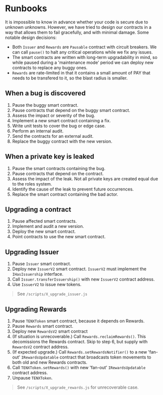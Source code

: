 # Runbooks

It is impossible to know in advance whether your code is secure due to unknown unknowns. However, we have tried to design our contracts in a way that allows them to fail gracefully, and with minimal damage. Some notable design decisions:

- Both `Issuer` and `Rewards` are `Pausable` contract with circuit breakers. We can call `pause()` to halt any critical operations while we fix any issues.
- The smart contracts are written with long-term upgradability in mind, so while paused during a 'maintenance mode' period we can deploy new contracts to replace any buggy ones.
- `Rewards` are rate-limited in that it contains a small amount of PAY that needs to be transfered to it, so the blast radius is smaller.

## When a bug is discovered

1. Pause the buggy smart contract.
2. Pause contracts that depend on the buggy smart contract.
3. Assess the impact or severity of the bug.
4. Implement a new smart contract containing a fix.
5. Write unit tests to cover the bug or edge case.
6. Perform an internal audit.
7. Send the contracts for an external audit.
8. Replace the buggy contract with the new version.

## When a private key is leaked

1. Pause the smart contracts containing the bug.
2. Pause contracts that depend on the contract.
3. Assess the impact of the leak. Not all private keys are created equal due to the roles system.
4. Identify the cause of the leak to prevent future occurrences.
5. Replace the smart contract containing the bad actor.

## Upgrading a contract

1. Pause affected smart contracts.
2. Implement and audit a new version.
3. Deploy the new smart contract.
4. Point contracts to use the new smart contract.

## Upgrading Issuer

1. Pause `Issuer` smart contract.
2. Deploy new `IssuerV2` smart contract. `IssuerV2` must implement the `IHasIssuership` interface.
3. Call `Issuer.transferIssuership()` with new `IssuerV2` contract address.
4. Use `IssuerV2` to issue new tokens.

> See `/scripts/X_upgrade_issuer.js`

## Upgrading Rewards

1. Pause `TENXToken` smart contract, because it depends on Rewards.
2. Pause `Rewards` smart contract.
3. Deploy new `RewardsV2` smart contract
4. (If situation is unrecoverable.) Call `Rewards.reclaimRewards()`. This decomissions the Rewards contract. Skip to step 6, but supply with `RewardsV2` contract address.
5. (If expected upgrade.) Call `Rewards.setRewardsNotifier()` to a new 'fan-out' `IRewardsUpdatable` contract that broadcasts token movements to both old and new Rewards contracts.
6. Call `TENXToken.setRewards()` with new 'fan-out' `IRewardsUpdatable` contract address.
7. Unpause `TENXToken`.

> See `/scripts/X_upgrade_rewards.js` for unrecoverable case.
